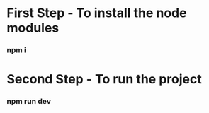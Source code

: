<h1>First Step - To install the node modules</h1>
<h3>npm i</h3>

<h1>Second Step - To run the project</h1>
<h3>npm run dev</h3>
